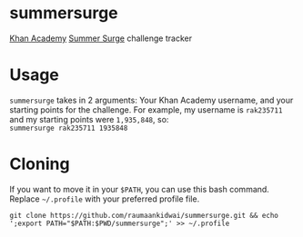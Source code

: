 # summersurge
<a href="https://www.khanacademy.org/">Khan Academy</a> <a href="https://twitter.com/#KASummerSurge">Summer Surge</a> challenge tracker
# Usage
`summersurge` takes in 2 arguments: Your Khan Academy username, and your starting points for the challenge. For example, my username is `rak235711` and my starting points were `1,935,848`, so:<br/>
`summersurge rak235711 1935848`
# Cloning
If you want to move it in your `$PATH`, you can use this bash command.<br/>
Replace `~/.profile` with your preferred profile file.

```git clone https://github.com/raumaankidwai/summersurge.git && echo ';export PATH="$PATH:$PWD/summersurge";' >> ~/.profile```
